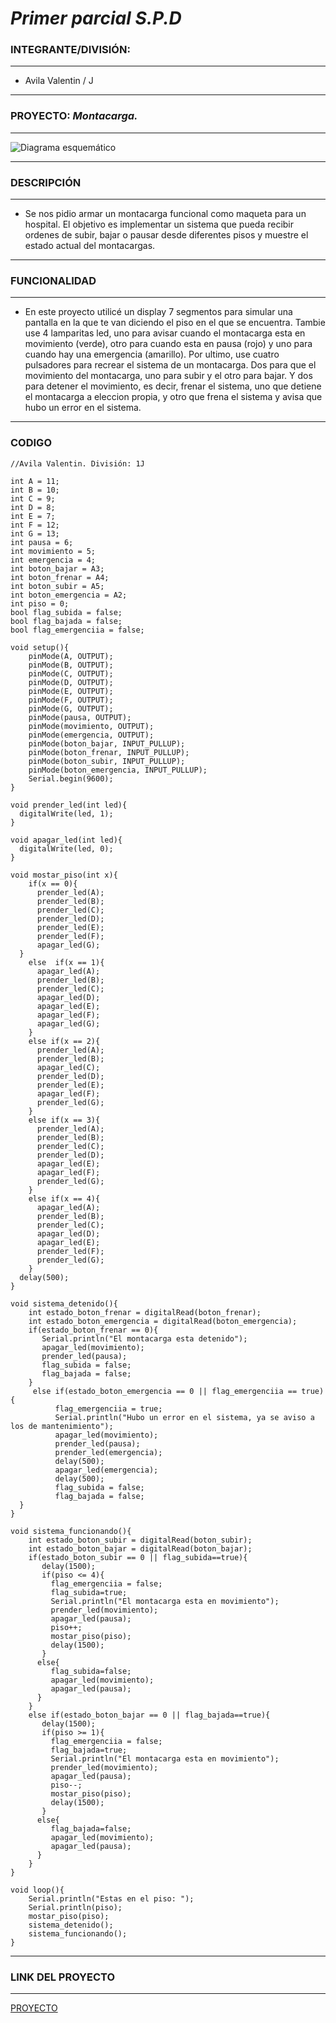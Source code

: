 # ***Primer parcial S.P.D***

### **INTEGRANTE/DIVISIÓN:**
___
* Avila Valentin / J
___
### **PROYECTO:** *Montacarga.*
___
![Diagrama esquemático](arduino.png)
___
### **DESCRIPCIÓN**
___
* Se nos pidio armar un montacarga funcional como maqueta para un hospital. El objetivo es implementar un sistema que pueda recibir ordenes de subir, bajar o pausar desde diferentes pisos y muestre el estado actual del montacargas.
___
### **FUNCIONALIDAD**
___
* En este proyecto utilicé un display 7 segmentos para simular una pantalla en la que te van diciendo el piso en el que se encuentra. Tambie use 4 lamparitas led, uno para avisar cuando el montacarga esta en movimiento (verde), otro para cuando esta en pausa (rojo) y uno para cuando hay una emergencia (amarillo). 
Por ultimo, use cuatro pulsadores para recrear el sistema de un montacarga. Dos para que el movimiento del montacarga, uno para subir y el otro para bajar. Y dos para detener el movimiento, es decir, frenar el sistema, uno que detiene el montacarga a eleccion propia, y otro que frena el sistema y avisa que hubo un error en el sistema.
___
### **CODIGO**
~~~~
//Avila Valentin. División: 1J

int A = 11;
int B = 10;
int C = 9;
int D = 8;
int E = 7;
int F = 12;
int G = 13;
int pausa = 6;
int movimiento = 5;
int emergencia = 4;
int boton_bajar = A3;
int boton_frenar = A4;
int boton_subir = A5;
int boton_emergencia = A2;
int piso = 0;
bool flag_subida = false;
bool flag_bajada = false;
bool flag_emergenciia = false;

void setup(){
    pinMode(A, OUTPUT); 
    pinMode(B, OUTPUT);
    pinMode(C, OUTPUT); 
    pinMode(D, OUTPUT);
    pinMode(E, OUTPUT);
    pinMode(F, OUTPUT);
    pinMode(G, OUTPUT);
    pinMode(pausa, OUTPUT); 
    pinMode(movimiento, OUTPUT);
  	pinMode(emergencia, OUTPUT);
    pinMode(boton_bajar, INPUT_PULLUP);
    pinMode(boton_frenar, INPUT_PULLUP);
    pinMode(boton_subir, INPUT_PULLUP);
    pinMode(boton_emergencia, INPUT_PULLUP);
    Serial.begin(9600);
}

void prender_led(int led){
  digitalWrite(led, 1);
}

void apagar_led(int led){
  digitalWrite(led, 0);
}

void mostar_piso(int x){
  	if(x == 0){
      prender_led(A);
      prender_led(B);
      prender_led(C);
      prender_led(D);
      prender_led(E);
      prender_led(F);
      apagar_led(G);
  }
   	else  if(x == 1){
      apagar_led(A);
      prender_led(B);
      prender_led(C);
      apagar_led(D);
      apagar_led(E);
      apagar_led(F);
      apagar_led(G);
    }
    else if(x == 2){
      prender_led(A);
      prender_led(B);
      apagar_led(C);
      prender_led(D);
      prender_led(E);
      apagar_led(F);
      prender_led(G);
    }
    else if(x == 3){
      prender_led(A);
      prender_led(B);
      prender_led(C);
      prender_led(D);
      apagar_led(E);
      apagar_led(F);
      prender_led(G);
    }
    else if(x == 4){
      apagar_led(A);
      prender_led(B);
      prender_led(C);
      apagar_led(D);
      apagar_led(E);
      prender_led(F);
      prender_led(G);
    }
  delay(500);
}

void sistema_detenido(){
  	int estado_boton_frenar = digitalRead(boton_frenar);
  	int estado_boton_emergencia = digitalRead(boton_emergencia);
    if(estado_boton_frenar == 0){
       Serial.println("El montacarga esta detenido");
       apagar_led(movimiento);
       prender_led(pausa);
       flag_subida = false;
       flag_bajada = false;
    }
     else if(estado_boton_emergencia == 0 || flag_emergenciia == true){
       	  flag_emergenciia = true;
          Serial.println("Hubo un error en el sistema, ya se aviso a los de mantenimiento");
          apagar_led(movimiento);
          prender_led(pausa);
          prender_led(emergencia);
          delay(500);
          apagar_led(emergencia);
          delay(500);
       	  flag_subida = false;
          flag_bajada = false;
  }
}

void sistema_funcionando(){
	int estado_boton_subir = digitalRead(boton_subir);
  	int estado_boton_bajar = digitalRead(boton_bajar);
    if(estado_boton_subir == 0 || flag_subida==true){
       delay(1500);
       if(piso <= 4){
         flag_emergenciia = false;
         flag_subida=true;
         Serial.println("El montacarga esta en movimiento");
         prender_led(movimiento);
         apagar_led(pausa);
         piso++;
         mostar_piso(piso);
         delay(1500);
       }
      else{
         flag_subida=false;
         apagar_led(movimiento);
         apagar_led(pausa);
      }
    }
    else if(estado_boton_bajar == 0 || flag_bajada==true){
       delay(1500);
       if(piso >= 1){
         flag_emergenciia = false;
         flag_bajada=true;
         Serial.println("El montacarga esta en movimiento");
         prender_led(movimiento);
         apagar_led(pausa);
         piso--;
         mostar_piso(piso);
         delay(1500);
       }
      else{
         flag_bajada=false;
         apagar_led(movimiento);
         apagar_led(pausa);
      }
    }
}

void loop(){ 
  	Serial.println("Estas en el piso: ");
    Serial.println(piso);
    mostar_piso(piso);
    sistema_detenido();
    sistema_funcionando();   
}
~~~~
___
### **LINK DEL PROYECTO**
___
[PROYECTO](https://www.tinkercad.com/things/f0RtdIe6JPc-montacarga-para-un-hospital/editel?sharecode=Q789leCgAdzeMd_Gkn4Ag6Umj_DQal_8kVL8IKmkw1o)